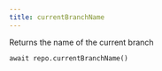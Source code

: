 ```yaml
---
title: currentBranchName
---
```


<div class="lead">Returns the name of the current branch</div>

`await repo.currentBranchName()`

